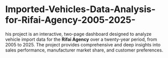 # Imported-Vehicles-Data-Analysis-for-Rifai-Agency-2005-2025-
his project is an interactive, two-page dashboard designed to analyze vehicle import data for the **Rifai Agency** over a twenty-year period, from 2005 to 2025. The project provides comprehensive and deep insights into sales performance, manufacturer market share, and customer preferences.

